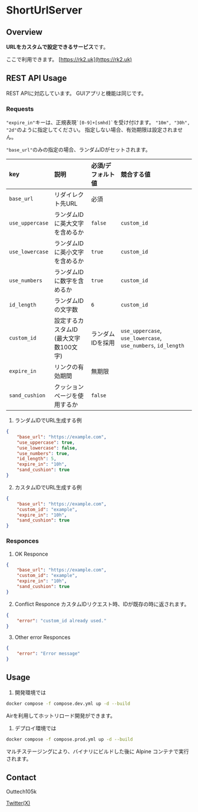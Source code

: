 # ShortUrlServer

## Overview

**URLをカスタムで設定できるサービス**です。

ここで利用できます。
[https://rk2.uk](https://rk2.uk)

## REST API Usage

REST APIに対応しています。
GUIアプリと機能は同じです。

### Requests

`"expire_in"`キーは、正規表現`` `[0-9]+[smhd]` ``を受け付けます。
`"10m", "30h", "2d"`のように指定してください。
指定しない場合、有効期限は設定されません。

`"base_url"`のみの指定の場合、ランダムIDがセットされます。

| key | 説明 | 必須/デフォルト値 | 競合する値 |
| :-- | :-- | :-- | :-- |
| `base_url` | リダイレクト先URL | 必須 | |
| `use_uppercase`| ランダムIDに英大文字を含めるか | `false` | `custom_id` |
| `use_lowercase`| ランダムIDに英小文字を含めるか | `true` | `custom_id` |
| `use_numbers`| ランダムIDに数字を含めるか | `true` | `custom_id` |
| `id_length`| ランダムIDの文字数 | `6` | `custom_id` |
| `custom_id`| 設定するカスタムID<br>(最大文字数100文字) | ランダムIDを採用 | `use_uppercase`, `use_lowercase`, `use_numbers`, `id_length` |
| `expire_in`| リンクの有効期間 | 無期限 | |
| `sand_cushion`| クッションページを使用するか | `false` | |

1. ランダムIDでURL生成する例

```JSON
{
    "base_url": "https://example.com",
    "use_uppercase": true,
    "use_lowercase": false,
    "use_numbers": true,
    "id_length": 5,
    "expire_in": "10h",
    "sand_cushion": true
}
```

2. カスタムIDでURL生成する例

```JSON
{
    "base_url": "https://example.com",
    "custom_id": "example",
    "expire_in": "10h",
    "sand_cushion": true
}
```

### Responces

1. OK Responce

```JSON
{
    "base_url": "https://example.com",
    "custom_id": "example",
    "expire_in": "10h",
    "sand_cushion": true
}
```

2. Conflict Responce
カスタムIDリクエスト時、IDが既存の時に返されます。

```JSON
{
    "error": "custom_id already used."
}
```

3. Other error Responces

```JSON
{
    "error": "Error message"
}
```

## Usage

1. 開発環境では

```bash
docker compose -f compose.dev.yml up -d --build
```

Airを利用してホットリロード開発ができます。

1. デプロイ環境では

```bash
docker compose -f compose.prod.yml up -d --build
```

マルチステージングにより、バイナリにビルドした後に Alpine コンテナで実行されます。

## Contact

Outtech105k

[Twitter(X)](https://x.com/105techno)
